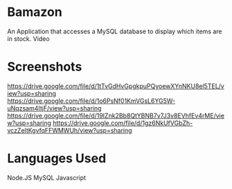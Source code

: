 # Bamazon
An Application that accesses a MySQL database to display which items are in stock. 
Video
# Screenshots
https://drive.google.com/file/d/1tTvGdHvGpgkpuPQyoewXYnNKU8el5TEL/view?usp=sharing
https://drive.google.com/file/d/1o6PsNf01KmVGsL6YG5W-uNqzsam4ItjF/view?usp=sharing
https://drive.google.com/file/d/19IZnk2Bb8QtYBNB7v7J3v8EVhfEv4rME/view?usp=sharing
https://drive.google.com/file/d/1gz6NkUfVGbZh-vczZeltKgvfqFFWMWUh/view?usp=sharing

# Languages Used
Node.JS MySQL Javascript
